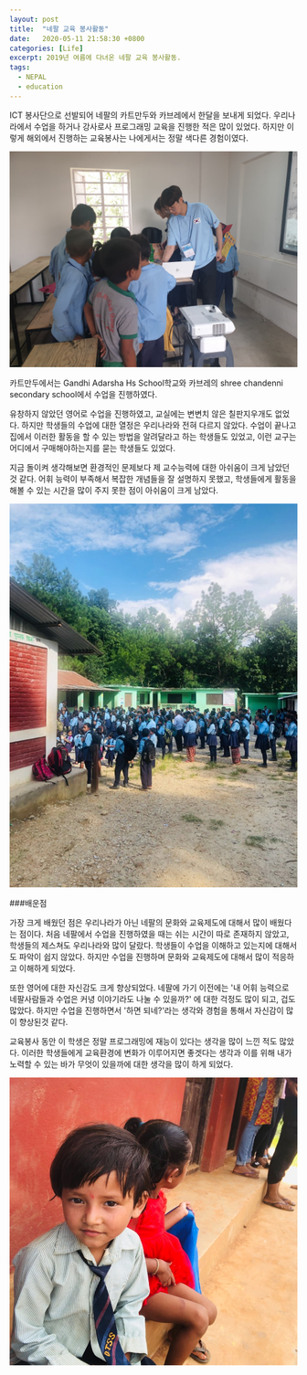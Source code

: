 ```yaml
---
layout: post
title:  "네팔 교육 봉사활동"
date:   2020-05-11 21:58:30 +0800
categories: [Life]
excerpt: 2019년 여름에 다녀온 네팔 교육 봉사활동.
tags:
  - NEPAL
  - education
---
```



ICT 봉사단으로 선발되어 네팔의 카트만두와 카브레에서 한달을 보내게 되었다. 우리나라에서 수업을 하거나 강사로사 프로그래밍 교육을 진행한 적은 많이 있었다. 하지만 이렇게 해외에서 진행하는 교육봉사는 나에게서는 정말 색다른 경험이였다. 

![교육봉사1](/assets/images/posts/edu-volunteer/edu-volunteer1.jpg)
 
카트만두에서는 Gandhi Adarsha Hs School학교와 카브레의 shree chandenni secondary school에서 수업을 진행하였다. 

유창하지 않았던 영어로 수업을 진행하였고, 교실에는 변변치 않은 칠판지우개도 없었다. 하지만 학생들의 수업에 대한 열정은 우리나라와 전혀 다르지 않았다. 수업이 끝나고 집에서 이러한 활동을 할 수 있는 방법을 알려달라고 하는 학생들도 있었고, 이런 교구는 어디에서 구매해야하는지를 묻는 학생들도 있었다. 

지금 돌이켜 생각해보면 환경적인 문제보다 제 교수능력에 대한 아쉬움이 크게 남았던 것 같다. 어휘 능력이 부족해서 복잡한 개념들을 잘 설명하지 못했고, 학생들에게 활동을 해볼 수 있는 시간을 많이 주지 못한 점이 아쉬움이 크게 남았다.

![교육봉사1](/assets/images/posts/edu-volunteer/edu-volunteer3.jpg)

###배운점

가장 크게 배웠던 점은 우리나라가 아닌 네팔의 문화와 교육제도에 대해서 많이 배웠다는 점이다. 처음 네팔에서 수업을 진행하였을 때는 쉬는 시간이 따로 존재하지 않았고, 학생들의 제스쳐도 우리나라와 많이 달랐다. 학생들이 수업을 이해하고 있는지에 대해서도 파악이 쉽지 않았다. 하지만 수업을 진행하며 문화와 교육제도에 대해서 많이 적응하고 이해하게 되었다.

또한 영어에 대한 자신감도 크게 향상되었다. 네팔에 가기 이전에는 '내 어휘 능력으로 네팔사람들과 수업은 커녕 이야기라도 나눌 수 있을까?' 에 대한 걱정도 많이 되고, 겁도 많았다. 하지만 수업을 진행하면서 '하면 되네?'라는 생각와 경험을 통해서 자신감이 많이 향상된것 같다.

교육봉사 동안 이 학생은 정말 프로그래밍에 재능이 있다는 생각을 많이 느낀 적도 많았다. 이러한 학생들에게 교육환경에 변화가 이루어지면 좋겟다는 생각과 이를 위해 내가 노력할 수 있는 바가 무엇이 있을까에 대한 생각을 많이 하게 되었다. 

![교육봉사1](/assets/images/posts/edu-volunteer/edu-volunteer2.jpg)



